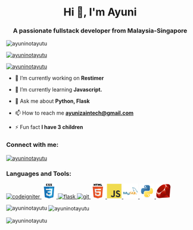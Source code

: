 <h1 align="center">Hi 👋, I'm Ayuni</h1>
<h3 align="center">A passionate fullstack developer from Malaysia-Singapore</h3>

<p align="left"> <img src="https://komarev.com/ghpvc/?username=ayuninotayutu&label=Profile%20views&color=0e75b6&style=flat" alt="ayuninotayutu" /> </p>

<p align="left"> <a href="https://github.com/ryo-ma/github-profile-trophy"><img src="https://github-profile-trophy.vercel.app/?username=ayuninotayutu" alt="ayuninotayutu" /></a> </p>

<p align="left"> <a href="https://twitter.com/ayuninotayutu" target="blank"><img src="https://img.shields.io/twitter/follow/ayuninotayutu?logo=twitter&style=for-the-badge" alt="ayuninotayutu" /></a> </p>

- 🔭 I’m currently working on **Restimer**

- 🌱 I’m currently learning **Javascript.**

- 💬 Ask me about **Python, Flask**

- 📫 How to reach me **ayunizaintech@gmail.com**

- ⚡ Fun fact **I have 3 children**

<h3 align="left">Connect with me:</h3>
<p align="left">
<a href="https://twitter.com/ayuninotayutu" target="blank"><img align="center" src="https://raw.githubusercontent.com/rahuldkjain/github-profile-readme-generator/master/src/images/icons/Social/twitter.svg" alt="ayuninotayutu" height="30" width="40" /></a>
</p>

<h3 align="left">Languages and Tools:</h3>
<p align="left"> <a href="https://codeigniter.com" target="_blank" rel="noreferrer"> <img src="https://cdn.worldvectorlogo.com/logos/codeigniter.svg" alt="codeigniter" width="40" height="40"/> </a> <a href="https://www.w3schools.com/css/" target="_blank" rel="noreferrer"> <img src="https://raw.githubusercontent.com/devicons/devicon/master/icons/css3/css3-original-wordmark.svg" alt="css3" width="40" height="40"/> </a> <a href="https://flask.palletsprojects.com/" target="_blank" rel="noreferrer"> <img src="https://www.vectorlogo.zone/logos/pocoo_flask/pocoo_flask-icon.svg" alt="flask" width="40" height="40"/> </a> <a href="https://git-scm.com/" target="_blank" rel="noreferrer"> <img src="https://www.vectorlogo.zone/logos/git-scm/git-scm-icon.svg" alt="git" width="40" height="40"/> </a> <a href="https://www.w3.org/html/" target="_blank" rel="noreferrer"> <img src="https://raw.githubusercontent.com/devicons/devicon/master/icons/html5/html5-original-wordmark.svg" alt="html5" width="40" height="40"/> </a> <a href="https://developer.mozilla.org/en-US/docs/Web/JavaScript" target="_blank" rel="noreferrer"> <img src="https://raw.githubusercontent.com/devicons/devicon/master/icons/javascript/javascript-original.svg" alt="javascript" width="40" height="40"/> </a> <a href="https://www.mysql.com/" target="_blank" rel="noreferrer"> <img src="https://raw.githubusercontent.com/devicons/devicon/master/icons/mysql/mysql-original-wordmark.svg" alt="mysql" width="40" height="40"/> </a> <a href="https://www.python.org" target="_blank" rel="noreferrer"> <img src="https://raw.githubusercontent.com/devicons/devicon/master/icons/python/python-original.svg" alt="python" width="40" height="40"/> </a> <a href="https://www.ruby-lang.org/en/" target="_blank" rel="noreferrer"> <img src="https://raw.githubusercontent.com/devicons/devicon/master/icons/ruby/ruby-original.svg" alt="ruby" width="40" height="40"/> </a> </p>

<p><img align="left" src="https://github-readme-stats.vercel.app/api/top-langs?username=ayuninotayutu&show_icons=true&locale=en&layout=compact" alt="ayuninotayutu" /></p>

<p>&nbsp;<img align="center" src="https://github-readme-stats.vercel.app/api?username=ayuninotayutu&show_icons=true&locale=en" alt="ayuninotayutu" /></p>

<p><img align="center" src="https://github-readme-streak-stats.herokuapp.com/?user=ayuninotayutu&" alt="ayuninotayutu" /></p>
